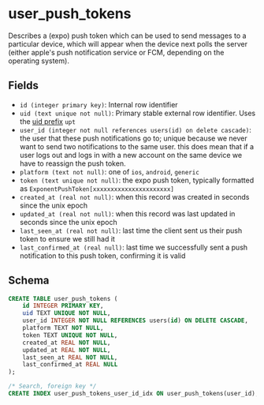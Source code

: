 # user_push_tokens

Describes a (expo) push token which can be used to send messages to a
particular device, which will appear when the device next polls the
server (either apple's push notification service or FCM, depending
on the operating system).

## Fields

- `id (integer primary key)`: Internal row identifier
- `uid (text unique not null)`: Primary stable external row identifier.
  Uses the [uid prefix](../uid_prefixes.md) `upt`
- `user_id (integer not null references users(id) on delete cascade)`:
  the user that these push notifications go to; unique because we never
  want to send two notifications to the same user. this does mean that if
  a user logs out and logs in with a new account on the same device we have
  to reassign the push token.
- `platform (text not null)`: one of `ios`, `android`, `generic`
- `token (text unique not null)`: the expo push token, typically formatted as
  `ExponentPushToken[xxxxxxxxxxxxxxxxxxxxxx]`
- `created_at (real not null)`: when this record was created in seconds since
  the unix epoch
- `updated_at (real not null)`: when this record was last updated in seconds
  since the unix epoch
- `last_seen_at (real not null)`: last time the client sent us their push token
  to ensure we still had it
- `last_confirmed_at (real null)`: last time we successfully sent a push notification
  to this push token, confirming it is valid

## Schema

```sql
CREATE TABLE user_push_tokens (
    id INTEGER PRIMARY KEY,
    uid TEXT UNIQUE NOT NULL,
    user_id INTEGER NOT NULL REFERENCES users(id) ON DELETE CASCADE,
    platform TEXT NOT NULL,
    token TEXT UNIQUE NOT NULL,
    created_at REAL NOT NULL,
    updated_at REAL NOT NULL,
    last_seen_at REAL NOT NULL,
    last_confirmed_at REAL NULL
);

/* Search, foreign key */
CREATE INDEX user_push_tokens_user_id_idx ON user_push_tokens(user_id);
```
